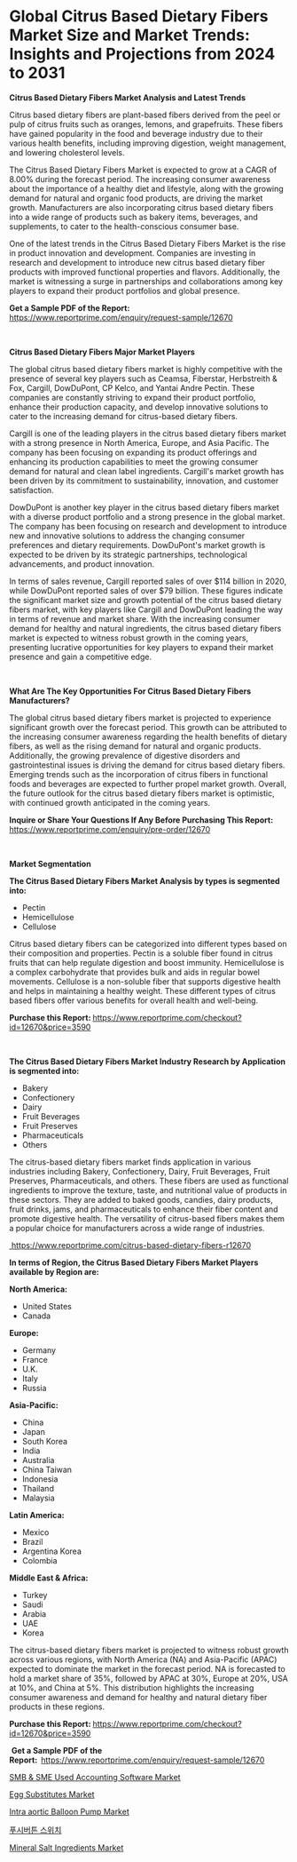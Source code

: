 <p><h1>Global Citrus Based Dietary Fibers Market Size and Market Trends: Insights and Projections from 2024 to 2031</h1></p><p><strong>Citrus Based Dietary Fibers Market Analysis and Latest Trends</strong></p>
<p><p>Citrus based dietary fibers are plant-based fibers derived from the peel or pulp of citrus fruits such as oranges, lemons, and grapefruits. These fibers have gained popularity in the food and beverage industry due to their various health benefits, including improving digestion, weight management, and lowering cholesterol levels.</p><p>The Citrus Based Dietary Fibers Market is expected to grow at a CAGR of 8.00% during the forecast period. The increasing consumer awareness about the importance of a healthy diet and lifestyle, along with the growing demand for natural and organic food products, are driving the market growth. Manufacturers are also incorporating citrus based dietary fibers into a wide range of products such as bakery items, beverages, and supplements, to cater to the health-conscious consumer base.</p><p>One of the latest trends in the Citrus Based Dietary Fibers Market is the rise in product innovation and development. Companies are investing in research and development to introduce new citrus based dietary fiber products with improved functional properties and flavors. Additionally, the market is witnessing a surge in partnerships and collaborations among key players to expand their product portfolios and global presence.</p></p>
<p><strong>Get a Sample PDF of the Report:&nbsp;</strong> <a href="https://www.reportprime.com/enquiry/request-sample/12670">https://www.reportprime.com/enquiry/request-sample/12670</a></p>
<p>&nbsp;</p>
<p><strong>Citrus Based Dietary Fibers Major Market Players</strong></p>
<p><p>The global citrus based dietary fibers market is highly competitive with the presence of several key players such as Ceamsa, Fiberstar, Herbstreith & Fox, Cargill, DowDuPont, CP Kelco, and Yantai Andre Pectin. These companies are constantly striving to expand their product portfolio, enhance their production capacity, and develop innovative solutions to cater to the increasing demand for citrus-based dietary fibers.</p><p>Cargill is one of the leading players in the citrus based dietary fibers market with a strong presence in North America, Europe, and Asia Pacific. The company has been focusing on expanding its product offerings and enhancing its production capabilities to meet the growing consumer demand for natural and clean label ingredients. Cargill's market growth has been driven by its commitment to sustainability, innovation, and customer satisfaction.</p><p>DowDuPont is another key player in the citrus based dietary fibers market with a diverse product portfolio and a strong presence in the global market. The company has been focusing on research and development to introduce new and innovative solutions to address the changing consumer preferences and dietary requirements. DowDuPont's market growth is expected to be driven by its strategic partnerships, technological advancements, and product innovation.</p><p>In terms of sales revenue, Cargill reported sales of over $114 billion in 2020, while DowDuPont reported sales of over $79 billion. These figures indicate the significant market size and growth potential of the citrus based dietary fibers market, with key players like Cargill and DowDuPont leading the way in terms of revenue and market share. With the increasing consumer demand for healthy and natural ingredients, the citrus based dietary fibers market is expected to witness robust growth in the coming years, presenting lucrative opportunities for key players to expand their market presence and gain a competitive edge.</p></p>
<p>&nbsp;</p>
<p><strong>What Are The Key Opportunities For Citrus Based Dietary Fibers Manufacturers?</strong></p>
<p><p>The global citrus based dietary fibers market is projected to experience significant growth over the forecast period. This growth can be attributed to the increasing consumer awareness regarding the health benefits of dietary fibers, as well as the rising demand for natural and organic products. Additionally, the growing prevalence of digestive disorders and gastrointestinal issues is driving the demand for citrus based dietary fibers. Emerging trends such as the incorporation of citrus fibers in functional foods and beverages are expected to further propel market growth. Overall, the future outlook for the citrus based dietary fibers market is optimistic, with continued growth anticipated in the coming years.</p></p>
<p><strong>Inquire or Share Your Questions If Any Before Purchasing This Report:</strong> <a href="https://www.reportprime.com/enquiry/pre-order/12670">https://www.reportprime.com/enquiry/pre-order/12670</a></p>
<p>&nbsp;</p>
<p><strong>Market Segmentation</strong></p>
<p><strong>The Citrus Based Dietary Fibers Market Analysis by types is segmented into:</strong></p>
<p><ul><li>Pectin</li><li>Hemicellulose</li><li>Cellulose</li></ul></p>
<p><p>Citrus based dietary fibers can be categorized into different types based on their composition and properties. Pectin is a soluble fiber found in citrus fruits that can help regulate digestion and boost immunity. Hemicellulose is a complex carbohydrate that provides bulk and aids in regular bowel movements. Cellulose is a non-soluble fiber that supports digestive health and helps in maintaining a healthy weight. These different types of citrus based fibers offer various benefits for overall health and well-being.</p></p>
<p><strong>Purchase this Report:&nbsp;</strong><a href="https://www.reportprime.com/checkout?id=12670&price=3590">https://www.reportprime.com/checkout?id=12670&price=3590</a></p>
<p>&nbsp;</p>
<p><strong>The Citrus Based Dietary Fibers Market Industry Research by Application is segmented into:</strong></p>
<p><ul><li>Bakery</li><li>Confectionery</li><li>Dairy</li><li>Fruit Beverages</li><li>Fruit Preserves</li><li>Pharmaceuticals</li><li>Others</li></ul></p>
<p><p>The citrus-based dietary fibers market finds application in various industries including Bakery, Confectionery, Dairy, Fruit Beverages, Fruit Preserves, Pharmaceuticals, and others. These fibers are used as functional ingredients to improve the texture, taste, and nutritional value of products in these sectors. They are added to baked goods, candies, dairy products, fruit drinks, jams, and pharmaceuticals to enhance their fiber content and promote digestive health. The versatility of citrus-based fibers makes them a popular choice for manufacturers across a wide range of industries.</p></p>
<p><a href="https://www.reportprime.com/citrus-based-dietary-fibers-r12670">&nbsp;https://www.reportprime.com/citrus-based-dietary-fibers-r12670</a></p>
<p><strong>In terms of Region, the Citrus Based Dietary Fibers Market Players available by Region are:</strong></p>
<p>
    <p> <strong> North America: </strong>
        <ul>
            <li>United States</li>
            <li>Canada</li>
        </ul>
        </p> 
    <p> <strong> Europe: </strong>
        <ul>
            <li>Germany</li>
            <li>France</li>
            <li>U.K.</li>
            <li>Italy</li>
            <li>Russia</li>
        </ul>
        </p> 
    <p> <strong> Asia-Pacific: </strong>
        <ul>
            <li>China</li>
            <li>Japan</li>
            <li>South Korea</li>
            <li>India</li>
            <li>Australia</li>
            <li>China Taiwan</li>
            <li>Indonesia</li>
            <li>Thailand</li>
            <li>Malaysia</li>
        </ul>
        </p> 
    <p> <strong> Latin America: </strong>
        <ul>
            <li>Mexico</li>
            <li>Brazil</li>
            <li>Argentina Korea</li>
            <li>Colombia</li>
        </ul>
        </p> 
    <p> <strong> Middle East & Africa: </strong>
        <ul>
            <li>Turkey</li>
            <li>Saudi</li>
            <li>Arabia</li>
            <li>UAE</li>
            <li>Korea</li>
        </ul>
    </p>
    </p>
<p><p>The citrus-based dietary fibers market is projected to witness robust growth across various regions, with North America (NA) and Asia-Pacific (APAC) expected to dominate the market in the forecast period. NA is forecasted to hold a market share of 35%, followed by APAC at 30%, Europe at 20%, USA at 10%, and China at 5%. This distribution highlights the increasing consumer awareness and demand for healthy and natural dietary fiber products in these regions.</p></p>
<p><strong>Purchase this Report: </strong><a href="https://www.reportprime.com/checkout?id=12670&price=3590">https://www.reportprime.com/checkout?id=12670&price=3590</a></p>
<p>&nbsp;<strong>Get a Sample PDF of the Report:&nbsp;&nbsp;</strong><a href="https://www.reportprime.com/enquiry/request-sample/12670">https://www.reportprime.com/enquiry/request-sample/12670</a></p>
<p><strong></strong></p>
<p><p><a href="https://medium.com/@liam.mcgrath5645/smb-sme-used-accounting-software-market-forecast-global-market-trends-and-analysis-from-2024-to-d5619c369943">SMB & SME Used Accounting Software Market</a></p><p><a href="https://github.com/sifatuddin25/Market-Research-Report-List-1/blob/main/egg-substitutes-market.md">Egg Substitutes Market</a></p><p><a href="https://issuu.com/reportprime-2/docs/intra-aortic-balloon-pump-market-si_4f652a00cde66b">Intra aortic Balloon Pump Market</a></p><p><a href="https://medium.com/@fly879567/2024%EB%85%84%EB%B6%80%ED%84%B0-2031%EB%85%84%EA%B9%8C%EC%A7%80%EC%9D%98-%EA%B8%80%EB%A1%9C%EB%B2%8C-%EC%A0%84%EB%A7%9D%EA%B3%BC-%EB%AF%B8%EB%9E%98-%EC%A0%84%EB%A7%9D%EC%97%90-%EA%B4%80%ED%95%9C-%ED%91%B8%EC%8B%9C%EB%B2%84%ED%8A%BC-%EC%8A%A4%EC%9C%84%EC%B9%98-%EC%8B%9C%EC%9E%A5%EC%9D%98-%EC%8B%A0%ED%9D%A5-%ED%8A%B8%EB%A0%8C%EB%93%9C-fda734c8c31f">푸시버튼 스위치</a></p><p><a href="https://github.com/alexxisgm/Market-Research-Report-List-1/blob/main/mineral-salt-ingredients-market.md">Mineral Salt Ingredients Market</a></p></p>